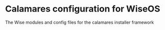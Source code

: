 # Calamares configuration for WiseOS
The Wise modules and config files for the calamares installer framework

